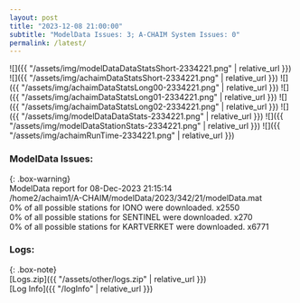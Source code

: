 ```yaml
---
layout: post
title: "2023-12-08 21:00:00"
subtitle: "ModelData Issues: 3; A-CHAIM System Issues: 0"
permalink: /latest/
---
```


![]({{ "/assets/img/modelDataDataStatsShort-2334221.png" | relative_url }})
![]({{ "/assets/img/achaimDataStatsShort-2334221.png" | relative_url }})
![]({{ "/assets/img/achaimDataStatsLong00-2334221.png" | relative_url }})
![]({{ "/assets/img/achaimDataStatsLong01-2334221.png" | relative_url }})
![]({{ "/assets/img/achaimDataStatsLong02-2334221.png" | relative_url }})
![]({{ "/assets/img/modelDataDataStats-2334221.png" | relative_url }})
![]({{ "/assets/img/modelDataStationStats-2334221.png" | relative_url }})
![]({{ "/assets/img/achaimRunTime-2334221.png" | relative_url }})


### ModelData Issues:  
  
{: .box-warning}  
 ModelData report for 08-Dec-2023 21:15:14   
 /home2/achaim1/A-CHAIM/modelData/2023/342/21/modelData.mat   
 0% of all possible stations for IONO were downloaded. x2550   
 0% of all possible stations for SENTINEL were downloaded. x270   
 0% of all possible stations for KARTVERKET were downloaded. x6771   
  


### Logs:  
  
{: .box-note}  
[Logs.zip]({{ "/assets/other/logs.zip" | relative_url }})  
[Log Info]({{ "/logInfo" | relative_url }})  
